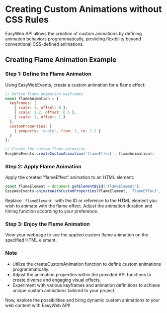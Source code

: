 # Creating Custom Animations without CSS Rules

EasyWeb API allows the creation of custom animations by defining animation behaviors programmatically, providing flexibility beyond conventional CSS-defined animations.

## Creating Flame Animation Example

### Step 1: Define the Flame Animation

Using EasyWebEvents, create a custom animation for a flame effect:

```javascript
// Define flame animation keyframes
const flameAnimation = {
  keyframes: [
    { scale: 1, offset: 0 },
    { scale: 1.2, offset: 0.5 },
    { scale: 1, offset: 1 }
  ],
  customProperties: [
    { property: 'scale', from: 1, to: 1.2 }
  ]
};

// Create the custom flame animation
EasyWebEvents.createCustomAnimation('flameEffect', flameAnimation);
```

### Step 2: Apply Flame Animation

Apply the created 'flameEffect' animation to an HTML element:

```javascript
const flameElement = document.getElementById('flameElement');
EasyWebEvents.animateWithCustomProperties(flameElement, 'flameEffect', 2000, 'ease');
```

Replace `'flameElement'` with the ID or reference to the HTML element you wish to animate with the flame effect. Adjust the animation duration and timing function according to your preference.

### Step 3: Enjoy the Flame Animation

View your webpage to see the applied custom flame animation on the specified HTML element.

### Note
- Utilize the createCustomAnimation function to define custom animations programmatically.
- Adjust the animation properties within the provided API functions to create diverse and engaging visual effects.
- Experiment with various keyframes and animation definitions to achieve unique custom animations tailored to your project.

Now, explore the possibilities and bring dynamic custom animations to your web content with EasyWeb API!
